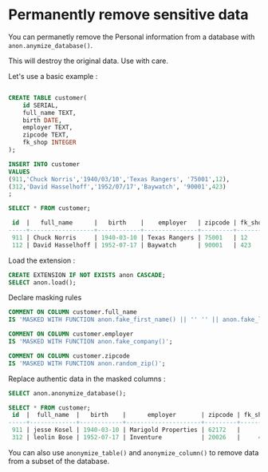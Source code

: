 Permanently remove sensitive data
===============================================================================

You can permanetly remove the Personal information from a database 
with `anon.anymize_database()`.

This will destroy the original data. Use with care.


Let's use a basic example :

```sql

CREATE TABLE customer(
	id SERIAL,
	full_name TEXT,
	birth DATE,
	employer TEXT,
	zipcode TEXT,
	fk_shop INTEGER
);

INSERT INTO customer
VALUES 
(911,'Chuck Norris','1940/03/10','Texas Rangers', '75001',12),
(312,'David Hasselhoff','1952/07/17','Baywatch', '90001',423)
;

SELECT * FROM customer;

 id  |   full_name      |   birth    |    employer   | zipcode | fk_shop
-----+------------------+------------+---------------+---------+---------
 911 | Chuck Norris     | 1940-03-10 | Texas Rangers | 75001   | 12
 112 | David Hasselhoff | 1952-07-17 | Baywatch      | 90001   | 423

```

Load the extension :

```sql
CREATE EXTENSION IF NOT EXISTS anon CASCADE;
SELECT anon.load();
``` 

Declare masking rules 

```sql
COMMENT ON COLUMN customer.full_name 
IS 'MASKED WITH FUNCTION anon.fake_first_name() || '' '' || anon.fake_last_name()';

COMMENT ON COLUMN customer.employer
IS 'MASKED WITH FUNCTION anon.fake_company()';

COMMENT ON COLUMN customer.zipcode
IS 'MASKED WITH FUNCTION anon.random_zip()';
```

Replace authentic data in the masked columns :

```sql
SELECT anon.anonymize_database();

SELECT * FROM customer;
 id  |  full_name  |   birth    |      employer       | zipcode | fk_shop 
-----+-------------+------------+---------------------+---------+---------
 911 | jesse Kosel | 1940-03-10 | Marigold Properties | 62172   |      12
 312 | leolin Bose | 1952-07-17 | Inventure           | 20026   |     423
 ```



You can also use `anonymize_table()` and `anonymize_column()` to remove data from
a subset of the database.

